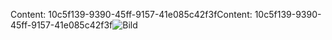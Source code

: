 <span data-ttu-id="f8a8d-101">Content: 10c5f139-9390-45ff-9157-41e085c42f3f</span><span class="sxs-lookup"><span data-stu-id="f8a8d-101">Content: 10c5f139-9390-45ff-9157-41e085c42f3f</span></span>![Bild](602764ff-73ce-4262-88af-67d88c9edb57.png)
